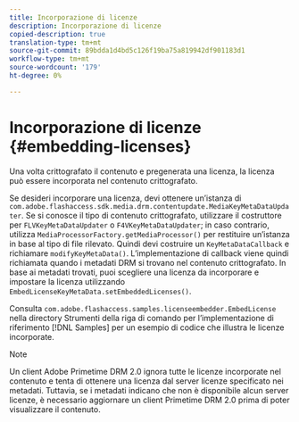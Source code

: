 ```yaml
---
title: Incorporazione di licenze
description: Incorporazione di licenze
copied-description: true
translation-type: tm+mt
source-git-commit: 89bdda1d4bd5c126f19ba75a819942df901183d1
workflow-type: tm+mt
source-wordcount: '179'
ht-degree: 0%

---
```



# Incorporazione di licenze {#embedding-licenses}

Una volta crittografato il contenuto e pregenerata una licenza, la licenza può essere incorporata nel contenuto crittografato.

Se desideri incorporare una licenza, devi ottenere un’istanza di `com.adobe.flashaccess.sdk.media.drm.contentupdate.MediaKeyMetaDataUpdater`. Se si conosce il tipo di contenuto crittografato, utilizzare il costruttore per `FLVKeyMetaDataUpdater` o `F4VKeyMetaDataUpdater`; in caso contrario, utilizza `MediaProcessorFactory.getMediaProcessor()` per restituire un’istanza in base al tipo di file rilevato. Quindi devi costruire un `KeyMetaDataCallback` e richiamare `modifyKeyMetaData()`. L’implementazione di callback viene quindi richiamata quando i metadati DRM si trovano nel contenuto crittografato. In base ai metadati trovati, puoi scegliere una licenza da incorporare e impostare la licenza utilizzando `EmbedLicenseKeyMetaData.setEmbeddedLicenses()`.

Consulta `com.adobe.flashaccess.samples.licenseembedder.EmbedLicense` nella directory Strumenti della riga di comando per l’implementazione di riferimento [!DNL Samples] per un esempio di codice che illustra le licenze incorporate.

>[!NOTE]
>
>Un client Adobe Primetime DRM 2.0 ignora tutte le licenze incorporate nel contenuto e tenta di ottenere una licenza dal server licenze specificato nei metadati. Tuttavia, se i metadati indicano che non è disponibile alcun server licenze, è necessario aggiornare un client Primetime DRM 2.0 prima di poter visualizzare il contenuto.

